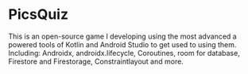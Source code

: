 # PicsQuiz
This is an open-source game I developing using the most advanced a powered tools of Kotlin and Android Studio to get used to using them. Including: Androidx, androidx.lifecycle, Coroutines, room for database, Firestore and Firestorage, Constraintlayout and more.
